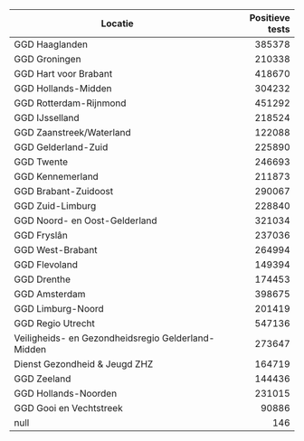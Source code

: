 | Locatie | Positieve tests |
|---------|----------------:|
| GGD Haaglanden                           | 385378 |
| GGD Groningen                            | 210338 |
| GGD Hart voor Brabant                    | 418670 |
| GGD Hollands-Midden                      | 304232 |
| GGD Rotterdam-Rijnmond                   | 451292 |
| GGD IJsselland                           | 218524 |
| GGD Zaanstreek/Waterland                 | 122088 |
| GGD Gelderland-Zuid                      | 225890 |
| GGD Twente                               | 246693 |
| GGD Kennemerland                         | 211873 |
| GGD Brabant-Zuidoost                     | 290067 |
| GGD Zuid-Limburg                         | 228840 |
| GGD Noord- en Oost-Gelderland            | 321034 |
| GGD Fryslân                              | 237036 |
| GGD West-Brabant                         | 264994 |
| GGD Flevoland                            | 149394 |
| GGD Drenthe                              | 174453 |
| GGD Amsterdam                            | 398675 |
| GGD Limburg-Noord                        | 201419 |
| GGD Regio Utrecht                        | 547136 |
| Veiligheids- en Gezondheidsregio Gelderland-Midden | 273647 |
| Dienst Gezondheid & Jeugd ZHZ            | 164719 |
| GGD Zeeland                              | 144436 |
| GGD Hollands-Noorden                     | 231015 |
| GGD Gooi en Vechtstreek                  | 90886 |
| null                                     |   146 |
